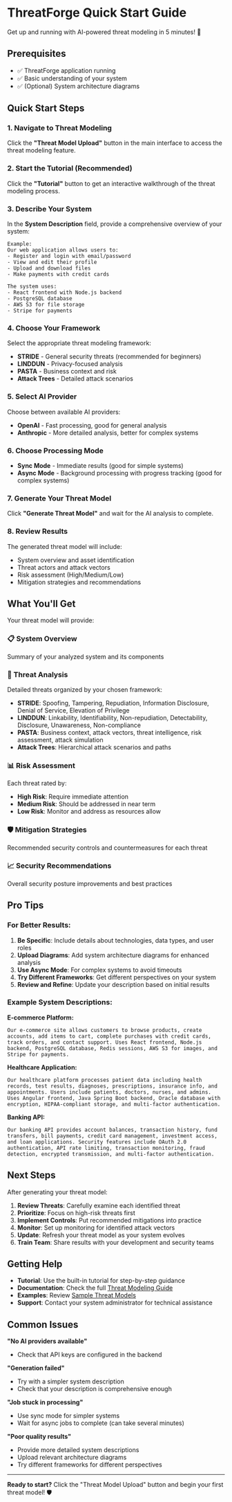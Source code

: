 # ThreatForge Quick Start Guide

Get up and running with AI-powered threat modeling in 5 minutes! 🚀

## Prerequisites

- ✅ ThreatForge application running
- ✅ Basic understanding of your system
- ✅ (Optional) System architecture diagrams

## Quick Start Steps

### 1. Navigate to Threat Modeling
Click the **"Threat Model Upload"** button in the main interface to access the threat modeling feature.

### 2. Start the Tutorial (Recommended)
Click the **"Tutorial"** button to get an interactive walkthrough of the threat modeling process.

### 3. Describe Your System
In the **System Description** field, provide a comprehensive overview of your system:

```
Example:
Our web application allows users to:
- Register and login with email/password
- View and edit their profile
- Upload and download files
- Make payments with credit cards

The system uses:
- React frontend with Node.js backend
- PostgreSQL database
- AWS S3 for file storage
- Stripe for payments
```

### 4. Choose Your Framework
Select the appropriate threat modeling framework:

- **STRIDE** - General security threats (recommended for beginners)
- **LINDDUN** - Privacy-focused analysis
- **PASTA** - Business context and risk
- **Attack Trees** - Detailed attack scenarios

### 5. Select AI Provider
Choose between available AI providers:
- **OpenAI** - Fast processing, good for general analysis
- **Anthropic** - More detailed analysis, better for complex systems

### 6. Choose Processing Mode
- **Sync Mode** - Immediate results (good for simple systems)
- **Async Mode** - Background processing with progress tracking (good for complex systems)

### 7. Generate Your Threat Model
Click **"Generate Threat Model"** and wait for the AI analysis to complete.

### 8. Review Results
The generated threat model will include:
- System overview and asset identification
- Threat actors and attack vectors
- Risk assessment (High/Medium/Low)
- Mitigation strategies and recommendations

## What You'll Get

Your threat model will provide:

### 📋 System Overview
Summary of your analyzed system and its components

### 🎯 Threat Analysis
Detailed threats organized by your chosen framework:
- **STRIDE**: Spoofing, Tampering, Repudiation, Information Disclosure, Denial of Service, Elevation of Privilege
- **LINDDUN**: Linkability, Identifiability, Non-repudiation, Detectability, Disclosure, Unawareness, Non-compliance
- **PASTA**: Business context, attack vectors, threat intelligence, risk assessment, attack simulation
- **Attack Trees**: Hierarchical attack scenarios and paths

### 📊 Risk Assessment
Each threat rated by:
- **High Risk**: Require immediate attention
- **Medium Risk**: Should be addressed in near term
- **Low Risk**: Monitor and address as resources allow

### 🛡️ Mitigation Strategies
Recommended security controls and countermeasures for each threat

### 📈 Security Recommendations
Overall security posture improvements and best practices

## Pro Tips

### For Better Results:
1. **Be Specific**: Include details about technologies, data types, and user roles
2. **Upload Diagrams**: Add system architecture diagrams for enhanced analysis
3. **Use Async Mode**: For complex systems to avoid timeouts
4. **Try Different Frameworks**: Get different perspectives on your system
5. **Review and Refine**: Update your description based on initial results

### Example System Descriptions:

**E-commerce Platform:**
```
Our e-commerce site allows customers to browse products, create accounts, add items to cart, complete purchases with credit cards, track orders, and contact support. Uses React frontend, Node.js backend, PostgreSQL database, Redis sessions, AWS S3 for images, and Stripe for payments.
```

**Healthcare Application:**
```
Our healthcare platform processes patient data including health records, test results, diagnoses, prescriptions, insurance info, and appointments. Users include patients, doctors, nurses, and admins. Uses Angular frontend, Java Spring Boot backend, Oracle database with encryption, HIPAA-compliant storage, and multi-factor authentication.
```

**Banking API:**
```
Our banking API provides account balances, transaction history, fund transfers, bill payments, credit card management, investment access, and loan applications. Security features include OAuth 2.0 authentication, API rate limiting, transaction monitoring, fraud detection, encrypted transmission, and multi-factor authentication.
```

## Next Steps

After generating your threat model:

1. **Review Threats**: Carefully examine each identified threat
2. **Prioritize**: Focus on high-risk threats first
3. **Implement Controls**: Put recommended mitigations into practice
4. **Monitor**: Set up monitoring for identified attack vectors
5. **Update**: Refresh your threat model as your system evolves
6. **Train Team**: Share results with your development and security teams

## Getting Help

- **Tutorial**: Use the built-in tutorial for step-by-step guidance
- **Documentation**: Check the full [Threat Modeling Guide](THREAT_MODELING_GUIDE.md)
- **Examples**: Review [Sample Threat Models](sample_threat_models.md)
- **Support**: Contact your system administrator for technical assistance

## Common Issues

**"No AI providers available"**
- Check that API keys are configured in the backend

**"Generation failed"**
- Try with a simpler system description
- Check that your description is comprehensive enough

**"Job stuck in processing"**
- Use sync mode for simpler systems
- Wait for async jobs to complete (can take several minutes)

**"Poor quality results"**
- Provide more detailed system descriptions
- Upload relevant architecture diagrams
- Try different frameworks for different perspectives

---

**Ready to start?** Click the "Threat Model Upload" button and begin your first threat model! 🛡️ 